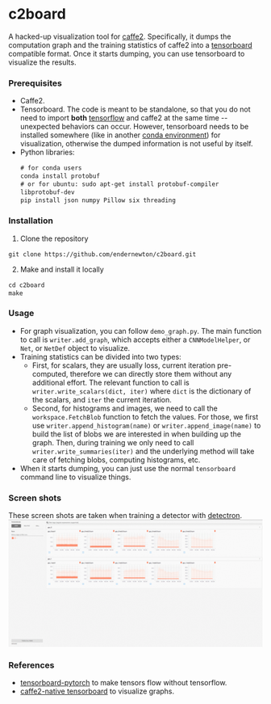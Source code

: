 # c2board

A hacked-up visualization tool for [caffe2](https://caffe2.ai/). Specifically, it dumps the computation graph and the training statistics of caffe2 into a [tensorboard](https://www.tensorflow.org/programmers_guide/summaries_and_tensorboard) compatible format. Once it starts dumping, you can use tensorboard to visualize the results.

### Prerequisites

- Caffe2.
- Tensorboard. The code is meant to be standalone, so that you do not need to import **both** [tensorflow](https://www.tensorflow.org/) and caffe2 at the same time -- unexpected behaviors can occur. However, tensorboard needs to be installed somewhere (like in another [conda environment](https://conda.io/docs/user-guide/tasks/manage-environments.html)) for visualization, otherwise the dumped information is not useful by itself.
- Python libraries:
  ```Shell
  # for conda users
  conda install protobuf
  # or for ubuntu: sudo apt-get install protobuf-compiler libprotobuf-dev
  pip install json numpy Pillow six threading
  ```

### Installation

1. Clone the repository
  ```Shell
  git clone https://github.com/endernewton/c2board.git
  ```
2. Make and install it locally
  ```Shell
  cd c2board
  make
  ```

### Usage

- For graph visualization, you can follow `demo_graph.py`. The main function to call is `writer.add_graph`, which accepts either a `CNNModelHelper`, or `Net`, or `NetDef` object to visualize.
- Training statistics can be divided into two types:
  - First, for scalars, they are usually loss, current iteration pre-computed, therefore we can directly store them without any additional effort. The relevant function to call is `writer.write_scalars(dict, iter)` where `dict` is the dictionary of the scalars, and `iter` the current iteration.
  - Second, for histograms and images, we need to call the `workspace.FetchBlob` function to fetch the values. For those, we first use `writer.append_histogram(name)` or `writer.append_image(name)` to build the list of blobs we are interested in when building up the graph. Then, during training we only need to call `writer.write_summaries(iter)` and the underlying method will take care of fetching blobs, computing histograms, etc.
- When it starts dumping, you can just use the normal `tensorboard` command line to visualize things.

### Screen shots

These screen shots are taken when training a detector with [detectron](https://github.com/facebookresearch/Detectron).
<img src="screenshots/all.gif">

### References

- [tensorboard-pytorch](https://github.com/lanpa/tensorboard-pytorch) to make tensors flow without tensorflow.
- [caffe2-native tensorboard](https://github.com/caffe2/caffe2/tree/master/caffe2/contrib/tensorboard) to visualize graphs.
